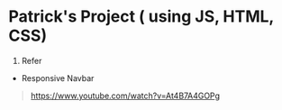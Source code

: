 # Patrick's Project ( using JS, HTML, CSS)

1. Refer

- Responsive Navbar

> https://www.youtube.com/watch?v=At4B7A4GOPg
